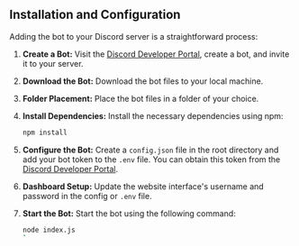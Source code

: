 ## Installation and Configuration

Adding the bot to your Discord server is a straightforward process:

1. **Create a Bot:** Visit the [Discord Developer Portal](https://discord.com/developers/applications), create a bot, and invite it to your server.

2. **Download the Bot:** Download the bot files to your local machine.

3. **Folder Placement:** Place the bot files in a folder of your choice.

4. **Install Dependencies:** Install the necessary dependencies using npm:

   ```bash
   npm install
   ```

5. **Configure the Bot:** Create a `config.json` file in the root directory and add your bot token to the `.env` file. You can obtain this token from the [Discord Developer Portal](https://discord.com/developers/applications).

6. **Dashboard Setup:** Update the website interface's username and password in the config or `.env` file.

7. **Start the Bot:** Start the bot using the following command:

   ```bash
   node index.js
   `
